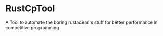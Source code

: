# RustCpTool
A Tool to automate the boring rustacean's stuff for better performance in competitive programming
